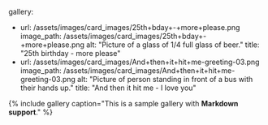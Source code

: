 gallery:
  - url: /assets/images/card_images/25th+bday+-+more+please.png
    image_path: /assets/images/card_images/25th+bday+-+more+please.png
    alt: "Picture of a glass of 1/4 full glass of beer."
    title: "25th birthday - more please"
  - url: /assets/images/card_images/And+then+it+hit+me-greeting-03.png
    image_path: /assets/images/card_images/And+then+it+hit+me-greeting-03.png
    alt: "Picture of person standing in front of a bus with their hands up."
    title: "And then it hit me - I love you"

{% include gallery caption="This is a sample gallery with **Markdown support**." %}